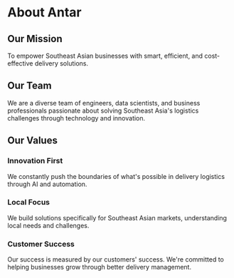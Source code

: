 # About Antar

## Our Mission

To empower Southeast Asian businesses with smart, efficient, and cost-effective delivery solutions.

## Our Team

We are a diverse team of engineers, data scientists, and business professionals passionate about solving Southeast Asia's logistics challenges through technology and innovation.

## Our Values

### Innovation First
We constantly push the boundaries of what's possible in delivery logistics through AI and automation.

### Local Focus
We build solutions specifically for Southeast Asian markets, understanding local needs and challenges.

### Customer Success
Our success is measured by our customers' success. We're committed to helping businesses grow through better delivery management.
